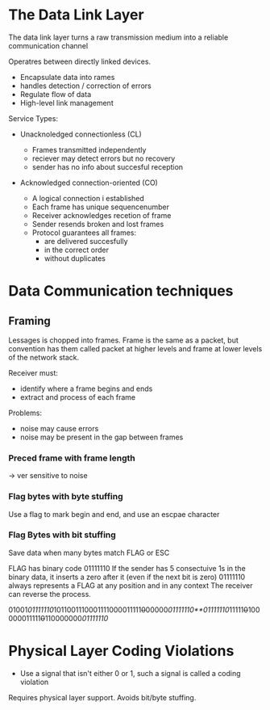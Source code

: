 # The Data Link Layer

The data link layer turns a raw transmission medium into a reliable communication channel

Operatres between directly linked devices.
- Encapsulate data into rames
- handles detection / correction of errors
- Regulate flow of data
- High-level link management

Service Types:

- Unacknoledged connectionless (CL)
  - Frames transmitted independently
  - reciever may detect errors but no recovery
  - sender has no info about succesful reception

- Acknowledged connection-oriented (CO)
  - A logical connection i established
  - Each frame has unique sequencenumber
  - Receiver acknowledges recetion of frame
  - Sender resends broken and lost frames
  - Protocol guarantees all frames:
    - are delivered succesfully
    - in the correct order
    - without duplicates

# Data Communication techniques

## Framing

Lessages is chopped into frames.
Frame is the same as a packet, but convention has them called packet at higher levels and frame at lower levels of the network stack.

Receiver must:
- identify where a frame begins and ends
- extract and process of each frame

Problems:
- noise may cause errors
- noise may be present in the gap between frames

### Preced frame with frame length
-> ver sensitive to noise

### Flag bytes with byte stuffing
Use a flag to mark begin and end, and use an escpae character

### Flag Bytes with bit stuffing

Save data when many bytes match FLAG or ESC

FLAG has binary code 01111110
If the sender has 5 consectuive 1s in the binary data, it inserts a zero after it (even if the next bit is zero)
01111110 always represents a FLAG at any position and in any context
The receiver can reverse the process.

01001*01111110*1011001110001111000011111~~0~~00000*01111110**01111110*11111~~0~~100000011111~~0~~110000000*01111110*

# Physical Layer Coding Violations

- Use a signal that isn't either 0 or 1, such a signal is called a coding violation

Requires physical layer support. Avoids bit/byte stuffing.

